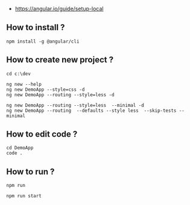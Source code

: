 * https://angular.io/guide/setup-local


## How to install ?
```
npm install -g @angular/cli
```

## How to create new project ?

```
cd c:\dev

ng new --help
ng new DemoApp --style=css -d
ng new DemoApp --routing --style=less -d

ng new DemoApp --routing --style=less  --minimal -d
ng new DemoApp --routing  --defaults --style less  --skip-tests --minimal  
```

## How to edit code ?

```
cd DemoApp 
code .
```

## How to run ? 

```
npm run 

npm run start
```







